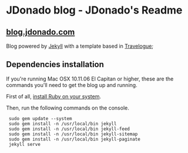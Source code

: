 # JDonado blog - JDonado's Readme
## [blog.jdonado.com](http://blog.jdonado.com)
Blog powered by [Jekyll](https://jekyllrb.com/) with a template based in [Travelogue](https://github.com/SalGnt/Travelogue);

## Dependencies installation

If you're running Mac OSX 10.11.06 El Capitan or higher, these are the commands
you'll need to get the blog up and running.

First of all, [install Ruby on your system](https://www.ruby-lang.org/en/documentation/installation/).

Then, run the following commands on the console.

```
 sudo gem update --system
 sudo gem install -n /usr/local/bin jekyll
 sudo gem install -n /usr/local/bin jekyll-feed
 sudo gem install -n /usr/local/bin jekyll-sitemap
 sudo gem install -n /usr/local/bin jekyll-paginate
 jekyll serve
```

